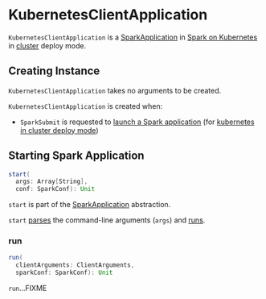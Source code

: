 # KubernetesClientApplication

`KubernetesClientApplication` is a [SparkApplication](../tools/SparkApplication.md) in [Spark on Kubernetes](index.md) in [cluster](../tools/SparkSubmit.md#KubernetesClientApplication) deploy mode.

## Creating Instance

`KubernetesClientApplication` takes no arguments to be created.

`KubernetesClientApplication` is created when:

* `SparkSubmit` is requested to [launch a Spark application](../tools/SparkSubmit.md#runMain) (for [kubernetes in cluster deploy mode](../tools/SparkSubmit.md#KubernetesClientApplication))

## <span id="start"> Starting Spark Application

```scala
start(
  args: Array[String],
  conf: SparkConf): Unit
```

`start` is part of the [SparkApplication](../tools/SparkApplication.md#start) abstraction.

`start` [parses](ClientArguments.md#fromCommandLineArgs) the command-line arguments (`args`) and [runs](#run).

### <span id="run"> run

```scala
run(
  clientArguments: ClientArguments,
  sparkConf: SparkConf): Unit
```

`run`...FIXME
